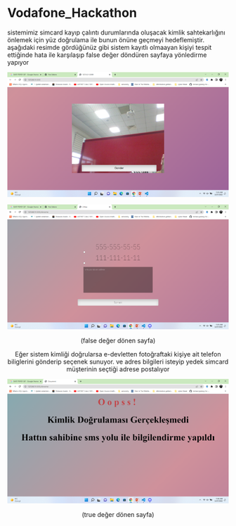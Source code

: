 # Vodafone_Hackathon
sistemimiz simcard kayıp çalıntı durumlarında oluşacak kimlik sahtekarlığını önlemek için  yüz doğrulama ile bunun önüne geçmeyi hedeflemiştir.
aşağıdaki resimde gördüğünüz gibi sistem kayıtlı olmaayan kişiyi tespit ettiğinde hata ile karşılaşıp false değer döndüren sayfaya yönledirme yapıyor

![](foto1.png)


![](foto2.png)
<p style="text-align:center;">(false değer dönen sayfa)</p>


<p style="text-align:center;">Eğer sistem kimliği doğrularsa e-devletten fotoğraftaki kişiye ait telefon biliglerini gönderip seçenek sunuyor. ve adres bilgileri isteyip
yedek simcard müşterinin seçtiği adrese postalıyor
</p>

![](foto3.png)
<p style="text-align:center;">(true değer dönen sayfa)</p>

